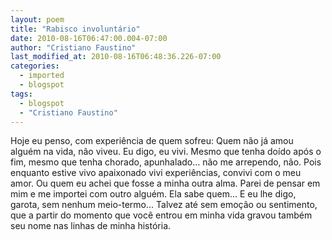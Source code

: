 ```yaml
---
layout: poem
title: "Rabisco involuntário"
date: 2010-08-16T06:47:00.004-07:00
author: "Cristiano Faustino"
last_modified_at: 2010-08-16T06:48:36.226-07:00
categories:
  - imported
  - blogspot
tags:
  - blogspot
  - "Cristiano Faustino"
---
```


Hoje eu penso, com experiência de quem sofreu:
Quem não já amou alguém na vida, não viveu.
Eu digo, eu vivi.
Mesmo que tenha doído após o fim,
mesmo que tenha chorado, apunhalado...
não me arrependo, não.
Pois enquanto estive vivo apaixonado
vivi experiências, convivi com o meu amor.
Ou quem eu achei que fosse a minha outra alma.
Parei de pensar em mim e me importei com outro alguém.
Ela sabe quem...
E eu lhe digo, garota, sem nenhum meio-termo...
Talvez até sem emoção ou sentimento,
que a partir do momento que você entrou em minha vida
gravou também seu nome nas linhas de minha história.
